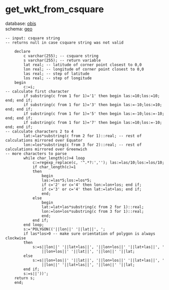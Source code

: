 # get_wkt_from_csquare
database: [obis](../)  
schema: [geo](geo)  

    
    
    -- input: csquare string
    -- returns null in case csquare string was not valid
    
    	declare
    		c varchar(255); -- csquare string 
    		s varchar(255); -- return variable
    		lat real; -- latitude of corner point closest to 0,0
    		lon real; -- longitude of corner point closest to 0,0
    		las real; -- step of latitude
    		los real; -- step of longitude
    	begin
    		c:=i;
    -- calculate first character
    		if substring(c from 1 for 1)='1' then begin las:=10;los:=10; end; end if; 
    		if substring(c from 1 for 1)='3' then begin las:=-10;los:=10; end; end if; 
    		if substring(c from 1 for 1)='5' then begin las:=-10;los:=-10; end; end if; 
    		if substring(c from 1 for 1)='7' then begin las:=10;los:=-10; end; end if; 
    -- calculate characters 2 to 4
    		lat:=las*substring(c from 2 for 1)::real; -- rest of calculations mirrored over Equator
    		lon:=los*substring(c from 3 for 2)::real; -- rest of calculations mirrored over Greenwich
    -- more characters to parse
    		while char_length(c)>4 loop
    			c:=regexp_replace(c, '^.*?:',''); las:=las/10;los:=los/10;
    			if char_length(c)=1
    			then
    				begin
    				las:=las*5;los:=los*5;
    				if c='2' or c='4' then lon:=lon+los; end if; 
    				if c='3' or c='4' then lat:=lat+las; end if; 
    				end;
    			else
    				begin
    				lat:=lat+las*substring(c from 2 for 1)::real;
    				lon:=lon+los*substring(c from 3 for 1)::real;
    				end;
    			end if;
    		end loop;
    		s:='POLYGON(('||lon||' '||lat||', ';
    		if las*los>0 -- make sure orientation of polygon is always clockwise
    		then
    			s:=s||lon||' '||lat+las||', '||lon+los||' '||lat+las||', '
    				||lon+los||' '||lat||', '||lon||' '||lat;
    		else
    			s:=s||lon+los||' '||lat||', '||lon+los||' '||lat+las||', '
    				||lon||' '||lat+las||', '||lon||' '||lat;
    		end if;
    		s:=s||'))';
    	return s;
    	end;
